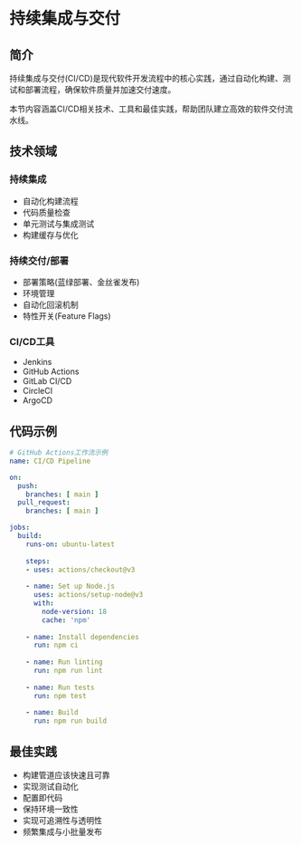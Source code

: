 # 持续集成与交付

## 简介

持续集成与交付(CI/CD)是现代软件开发流程中的核心实践，通过自动化构建、测试和部署流程，确保软件质量并加速交付速度。

本节内容涵盖CI/CD相关技术、工具和最佳实践，帮助团队建立高效的软件交付流水线。

## 技术领域

### 持续集成
- 自动化构建流程
- 代码质量检查
- 单元测试与集成测试
- 构建缓存与优化

### 持续交付/部署
- 部署策略(蓝绿部署、金丝雀发布)
- 环境管理
- 自动化回滚机制
- 特性开关(Feature Flags)

### CI/CD工具
- Jenkins
- GitHub Actions
- GitLab CI/CD
- CircleCI
- ArgoCD

## 代码示例

```yaml
# GitHub Actions工作流示例
name: CI/CD Pipeline

on:
  push:
    branches: [ main ]
  pull_request:
    branches: [ main ]

jobs:
  build:
    runs-on: ubuntu-latest
    
    steps:
    - uses: actions/checkout@v3
    
    - name: Set up Node.js
      uses: actions/setup-node@v3
      with:
        node-version: 18
        cache: 'npm'
    
    - name: Install dependencies
      run: npm ci
    
    - name: Run linting
      run: npm run lint
    
    - name: Run tests
      run: npm test
    
    - name: Build
      run: npm run build
```

## 最佳实践

- 构建管道应该快速且可靠
- 实现测试自动化
- 配置即代码
- 保持环境一致性
- 实现可追溯性与透明性
- 频繁集成与小批量发布 
